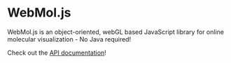 WebMol.js
==========

WebMol.js is an object-oriented, webGL based JavaScript library for online molecular visualization - No Java required!

Check out the [API documentation](doc/WebMol.html)!

<script src="build/webmol-min.js"></script>
<div id='webmoljs_viewer' data-pdb='2POR' data-backgroundcolor='0xffffff' data-style='{"stick":{}}' style="width: 100%; height: 800px; "></div> 
